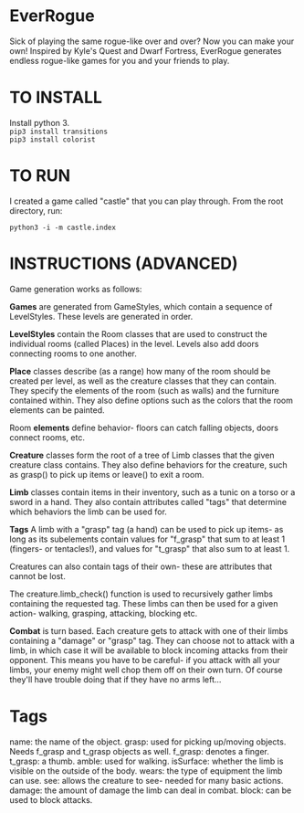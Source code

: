 # EverRogue
Sick of playing the same rogue-like over and over? Now you can make your own! Inspired by Kyle's Quest and Dwarf Fortress, EverRogue generates endless rogue-like games for you and your friends to play.

# TO INSTALL
Install python 3.		
`pip3 install transitions`	 
`pip3 install colorist`

# TO RUN
I created a game called "castle" that you can play through. From the root directory, run:

`python3 -i -m castle.index`

# INSTRUCTIONS (ADVANCED)

Game generation works as follows:

**Games** are generated from GameStyles, which contain a sequence of LevelStyles. These levels are generated in order.

**LevelStyles** contain the Room classes that are used to construct the individual rooms (called Places) in the level. Levels also add doors connecting rooms to one another.

**Place** classes describe (as a range) how many of the room should be created per level, as well as the creature classes that they can contain. They specify the elements of the room (such as walls) and the furniture contained within. They also define options such as the colors that the room elements can be painted.

Room **elements** define behavior- floors can catch falling objects, doors connect rooms, etc.

**Creature** classes form the root of a tree of Limb classes that the given creature class contains. They also define behaviors for the creature, such as grasp() to pick up items or leave() to exit a room.

**Limb** classes contain items in their inventory, such as a tunic on a torso or a sword in a hand. They also contain attributes called "tags" that determine which behaviors the limb can be used for.

**Tags**
A limb with a "grasp" tag (a hand) can be used to pick up items- as long as its subelements contain values for "f\_grasp" that sum to at least 1 (fingers- or tentacles!), and values for "t\_grasp" that also sum to at least 1.

Creatures can also contain tags of their own- these are attributes that cannot be lost.

The creature.limb_check() function is used to recursively gather limbs containing the requested tag. These limbs can then be used for a given action- walking, grasping, attacking, blocking etc.

**Combat** is turn based. Each creature gets to attack with one of their limbs containing a "damage" or "grasp" tag. They can choose not to attack with a limb, in which case it will be available to block incoming attacks from their opponent. This means you have to be careful- if you attack with all your limbs, your enemy might well chop them off on their own turn. Of course they'll have trouble doing that if they have no arms left...

# Tags
name: the name of the object.
grasp: used for picking up/moving objects. Needs f_grasp and t_grasp objects as well.
f_grasp: denotes a finger.
t_grasp: a thumb.
amble: used for walking.
isSurface: whether the limb is visible on the outside of the body.
wears: the type of equipment the limb can use.
see: allows the creature to see- needed for many basic actions.
damage: the amount of damage the limb can deal in combat.
block: can be used to block attacks.
